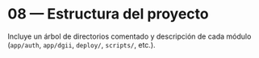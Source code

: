 # 08 — Estructura del proyecto

Incluye un árbol de directorios comentado y descripción de cada módulo (`app/auth`, `app/dgii`, `deploy/`, `scripts/`, etc.).
